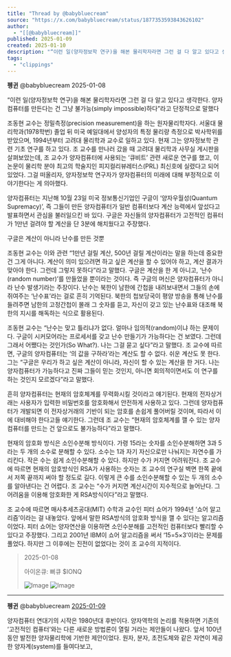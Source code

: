 ```yaml
---
title: "Thread by @babybluecream"
source: "https://x.com/babybluecream/status/1877353593843626102"
author:
  - "[[@babybluecream]]"
published: 2025-01-09
created: 2025-01-10
description: "“이런 일(양자정보학 연구)을 해본 물리학자라면 그런 걸 다 알고 있다고 생각한다. 양자컴퓨터를 만든다는 건 그냥 불가능(simply impossible)하다”라고 단정적으로 말했다 조동현 교수는 정밀측정(precision measurement)을"
tags:
  - "clippings"
---
```

**펭귄** @babybluecream 2025-01-08

“이런 일(양자정보학 연구)을 해본 물리학자라면 그런 걸 다 알고 있다고 생각한다. 양자컴퓨터를 만든다는 건 그냥 불가능(simply impossible)하다”라고 단정적으로 말했다

조동현 교수는 정밀측정(precision measurement)을 하는 원자물리학자다. 서울대 물리학과(1978학번) 졸업 뒤 미국 예일대에서 양성자의 특정 물리량 측정으로 박사학위를 받았으며, 1994년부터 고려대 물리학과 교수로 일하고 있다. 현재 그는 양자정보학 관련 기초 연구를 하고 있다. 조 교수를 만나러 갔을 때 고려대 물리학과 사무실 게시판을 살펴보았는데, 조 교수가 양자컴퓨터에 사용되는 ‘큐비트’ 관련 새로운 연구를 했고, 이 논문이 물리학 분야 최고의 학술지인 피지컬리뷰레터스(PRL) 최신호에 실렸다고 되어 있었다. 그걸 떠올리자, 양자정보학 연구자가 양자컴퓨터의 미래에 대해 부정적으로 이야기한다는 게 의아했다.

양자컴퓨터는 지난해 10월 23일 미국 정보통신기업인 구글이 ‘양자우월성(Quantum Supremacy)’, 즉 그들이 만든 양자컴퓨터가 일반 컴퓨터보다 계산 능력에서 앞섰다고 발표하면서 관심을 불러일으킨 바 있다. 구글은 자신들의 양자컴퓨터가 고전적인 컴퓨터가 1만년 걸려야 할 계산을 단 3분에 해치웠다고 주장했다.

구글은 계산이 아니라 난수를 만든 것뿐

조동현 교수는 이와 관련 “1만년 걸릴 계산, 500년 걸릴 계산이라는 말을 하는데 중요한 건 그게 아니다. 계산이 의미 있으려면 하고 싶은 계산을 할 수 있어야 하고, 계산 결과가 맞아야 한다. 그런데 그렇지 못하다”라고 말했다. 구글은 계산을 한 게 아니고, ‘난수(random number)’를 만들었을 뿐이라는 것이다. 즉 구글의 머신은 양자컴퓨터가 아니라 난수 발생기라는 주장이다. 난수는 북한이 남한에 간첩을 내려보내면서 그들의 손에 쥐여주는 ‘난수표’라는 걸로 흔히 기억된다. 북한의 첩보당국이 평양 방송을 통해 난수를 들려주면 남한의 고정간첩이 몰래 그 숫자를 듣고, 자신이 갖고 있는 난수표와 대조해 북한의 지시를 해독하는 식으로 활용된다.

조동현 교수는 “난수는 맞고 틀리냐가 없다. 얼마나 임의적(random)이냐 하는 문제이다. 구글이 시커모어라는 프로세서를 갖고 난수 만들기가 가능하다는 건 보였다. 그런데 그래서 어쨌다는 것인가(So What?). 나는 그걸 묻고 싶다”라고 말했다. 조 교수에 따르면, 구글의 양자컴퓨터는 ‘의 값을 구하라’라는 계산도 할 수 없다. 쉬운 계산도 못 한다. 그는 “구글은 우리가 하고 싶은 계산이 아니라, 자신이 할 수 있는 계산을 한 거다. 나는 양자컴퓨터가 가능하다고 진짜 그들이 믿는 것인지, 아니면 회의적이면서도 이 연구를 하는 것인지 모르겠다”라고 말했다.

흔히 양자컴퓨터는 현재의 암호체계를 무력화시킬 것이라고 얘기된다. 현재의 전자상거래는 사용자가 입력한 비밀번호를 암호화해서 안전하게 사용하고 있다. 그런데 양자컴퓨터가 개발되면 이 전자상거래의 기반이 되는 암호를 손쉽게 풀어버릴 것이며, 따라서 이에 대비해야 한다고들 얘기한다. 그런데 조 교수는 “현재의 암호체계를 깰 수 있는 양자컴퓨터를 만드는 건 앞으로도 불가능하다”라고 말했다.

현재의 암호화 방식은 소인수분해 방식이다. 가령 15라는 숫자를 소인수분해하면 3과 5라는 두 개의 소수로 분해할 수 있다. 소수는 1과 자기 자신으로만 나눠지는 자연수를 가리킨다. 작은 수는 쉽게 소인수분해할 수 있다. 하지만 수가 커지면 어려워진다. 조 교수에 따르면 현재의 암호방식인 RSA가 사용하는 숫자는 조 교수의 연구실 벽면 한쪽 끝에서 저쪽 끝까지 써야 할 정도로 길다. 이렇게 큰 수를 소인수분해할 수 있는 두 개의 소수를 알아낸다는 건 어렵다. 조 교수는 “수가 커지면 계산시간이 지수적으로 늘어난다. 그 어려움을 이용해 암호화한 게 RSA방식이다”라고 말했다.

조 교수에 따르면 매사추세츠공대(MIT) 수학과 교수인 피터 쇼어가 1994년 ‘쇼어 알고리즘’이라는 걸 내놓았다. 앞에서 말한 RSA방식의 암호화 방식을 깰 수 있다는 알고리즘이었다. 피터 쇼어는 양자연산을 이용하면 소인수분해를 고전적인 컴퓨터보다 빨리할 수 있다고 주장했다. 그리고 2001년 IBM이 쇼어 알고리즘을 써서 ‘15=5×3’이라는 문제를 풀었다. 하지만 그 이후에는 진전이 없었다는 것이 조 교수의 지적이다.

> 2025-01-08
> 
> 아이온큐: 뻐큐 $IONQ
> 
> ![Image](https://pbs.twimg.com/media/Gg2zJDBaMAI411A?format=jpg&name=large) ![Image](https://pbs.twimg.com/media/GgyACjHb0AA0ep4?format=jpg&name=large)

---

**펭귄** @babybluecream [2025-01-09](https://x.com/babybluecream/status/1877353598650298595)

양자컴퓨터 연대기의 시작은 1980년대 후반이다. 양자역학의 논리를 적용하면 기존의 ‘고전적인 컴퓨터’와는 다른 새로운 방법론이 열릴 거라는 제안들이 나왔다. 앞서 100년 동안 발전한 양자물리학에 기반한 제안이었다. 원자, 분자, 초전도체와 같은 자연이 제공한 양자계(system)를 들여다보고,